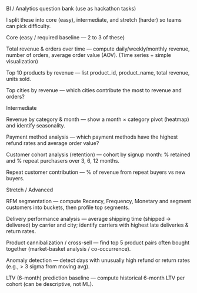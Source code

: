 BI / Analytics question bank (use as hackathon tasks)

I split these into core (easy), intermediate, and stretch (harder) so teams can pick difficulty.

Core (easy / required baseline — 2 to 3 of these)

Total revenue & orders over time — compute daily/weekly/monthly revenue, number of orders, average order value (AOV). (Time series + simple visualization)

Top 10 products by revenue — list product_id, product_name, total revenue, units sold.

Top cities by revenue — which cities contribute the most to revenue and orders?

Intermediate

Revenue by category & month — show a month × category pivot (heatmap) and identify seasonality.

Payment method analysis — which payment methods have the highest refund rates and average order value?

Customer cohort analysis (retention) — cohort by signup month: % retained and % repeat purchasers over 3, 6, 12 months.

Repeat customer contribution — % of revenue from repeat buyers vs new buyers.

Stretch / Advanced

RFM segmentation — compute Recency, Frequency, Monetary and segment customers into buckets, then profile top segments.

Delivery performance analysis — average shipping time (shipped -> delivered) by carrier and city; identify carriers with highest late deliveries & return rates.

Product cannibalization / cross-sell — find top 5 product pairs often bought together (market-basket analysis / co-occurrence).

Anomaly detection — detect days with unusually high refund or return rates (e.g., > 3 sigma from moving avg).

LTV (6-month) prediction baseline — compute historical 6-month LTV per cohort (can be descriptive, not ML).

